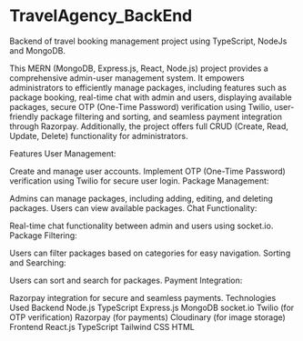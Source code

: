 # TravelAgency_BackEnd
Backend of travel booking management project using TypeScript, NodeJs and MongoDB.

This MERN (MongoDB, Express.js, React, Node.js) project provides a comprehensive admin-user management system. It empowers administrators to efficiently manage packages, including features such as package booking, real-time chat with admin and users, displaying available packages, secure OTP (One-Time Password) verification using Twilio, user-friendly package filtering and sorting, and seamless payment integration through Razorpay. Additionally, the project offers full CRUD (Create, Read, Update, Delete) functionality for administrators.

Features
User Management:

Create and manage user accounts.
Implement OTP (One-Time Password) verification using Twilio for secure user login.
Package Management:

Admins can manage packages, including adding, editing, and deleting packages.
Users can view available packages.
Chat Functionality:

Real-time chat functionality between admin and users using socket.io.
Package Filtering:

Users can filter packages based on categories for easy navigation.
Sorting and Searching:

Users can sort and search for packages.
Payment Integration:

Razorpay integration for secure and seamless payments.
Technologies Used
Backend
Node.js
TypeScript
Express.js
MongoDB
socket.io
Twilio (for OTP verification)
Razorpay (for payments)
Cloudinary (for image storage)
Frontend
React.js
TypeScript
Tailwind CSS
HTML
